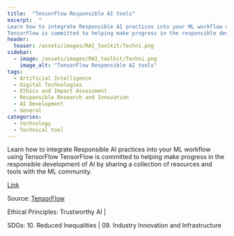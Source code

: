 ```yaml
---
title:  "TensorFlow Responsible AI tools"  
excerpt:  "
Learn how to integrate Responsible AI practices into your ML workflow using TensorFlow
TensorFlow is committed to helping make progress in the responsible development of AI by sharing a collection of resources and tools with the ML communi (...)"  
header:
  teaser: /assets/images/RAI_toolkit/Techni.png
sidebar:
  - image: /assets/images/RAI_toolkit/Techni.png
    image_alt: "TensorFlow Responsible AI tools"
tags:
  - Artificial Intelligence
  - Digital Technologies
  - Ethics and Impact Assessment
  - Responsible Research and Innovation
  - AI Development
  - General
categories:
  - technology
  - Technical tool
---
```


Learn how to integrate Responsible AI practices into your ML workflow using TensorFlow
TensorFlow is committed to helping make progress in the responsible development of AI by sharing a collection of resources and tools with the ML community.

[Link](https://www.tensorflow.org/responsible_ai)

Source: [TensorFlow](https://www.tensorflow.org)

Ethical Principles: Trustworthy AI | 

SDGs: 10. Reduced Inequalities | 09. Industry Innovation and Infrastructure
